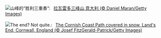 ![](https://www.bing.com/th?id=OHR.DolomitesSky_ZH-CN9299967785_UHD.jpg&w=1000)山峰的“胜利三重奏”:&nbsp;&ensp;[拉瓦雷多三峰山,意大利 (© Daniel Maran/Getty Images)](https://www.bing.com/th?id=OHR.DolomitesSky_ZH-CN9299967785_UHD.jpg)
<br><br/>
![](https://www.bing.com/th?id=OHR.CornwallSnow_EN-US8476437458_UHD.jpg&w=1000)The end? Not quite.:&nbsp;&ensp;[The Cornish Coast Path covered in snow, Land's End, Cornwall, England (© Josef FitzGerald-Patrick/Getty Images)](https://www.bing.com/th?id=OHR.CornwallSnow_EN-US8476437458_UHD.jpg)
<br><br/>
